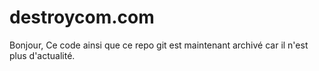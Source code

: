 # destroycom.com

Bonjour, 
Ce code ainsi que ce repo git est maintenant archivé car il n'est plus d'actualité.
